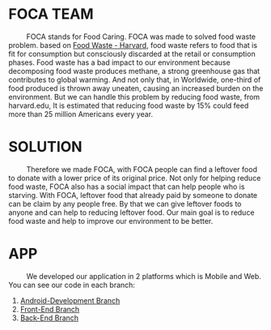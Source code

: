 # FOCA TEAM

&nbsp;&nbsp;&nbsp;&nbsp;&nbsp;&nbsp;&nbsp;&nbsp; FOCA stands for Food Caring. FOCA was made to solved food waste problem. based on [Food Waste - Harvard](https://www.hsph.harvard.edu/nutritionsource/sustainability/food-waste/), food waste refers to food that is fit for consumption but consciously discarded at the retail or consumption phases. Food waste has a bad impact to our environment because decomposing food waste produces methane, a strong greenhouse gas that contributes to global warming. And not only that, in Worldwide, one-third of food produced is thrown away uneaten, causing an increased burden on the environment. But we can handle this problem by reducing food waste, from harvard.edu, It is estimated that reducing food waste by 15% could feed more than 25 million Americans every year.

# SOLUTION 

&nbsp;&nbsp;&nbsp;&nbsp;&nbsp;&nbsp;&nbsp;&nbsp; Therefore we made FOCA, with FOCA people can find a leftover food to donate with a lower price of its original price. Not only for helping reduce food waste, FOCA also has a social impact that can help people who is starving. With FOCA, leftover food that already paid by someone to donate can be claim by any people free. By that we can give leftover foods to anyone and can help to reducing leftover food. Our main goal is to reduce food waste and help to improve our environment to be better.

# APP

&nbsp;&nbsp;&nbsp;&nbsp;&nbsp;&nbsp;&nbsp;&nbsp; We developed our application in 2 platforms which is Mobile and Web. You can see our code in each branch:

1. [Android-Development Branch](https://github.com/Monica255/Treasure-Hackathon/tree/Android-Development)
2. [Front-End Branch](https://github.com/Monica255/Treasure-Hackathon/tree/Front-End)
3. [Back-End Branch](https://github.com/Monica255/Treasure-Hackathon/tree/Back-End)
